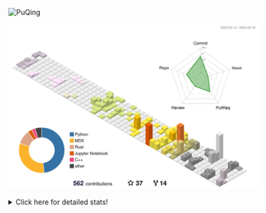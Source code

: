 ![PuQing](https://user-images.githubusercontent.com/27223114/171565019-9a56fae6-b08b-421f-99db-7e830da42371.png)

![](./profile-3d-contrib/profile-season-animate.svg)

<details>
<summary>Click here for detailed stats!</summary>

<!--START_SECTION:waka-->
![Lines of code](https://img.shields.io/badge/From%20Hello%20World%20I%27ve%20Written-1.3%20million%20lines%20of%20code-blue)

**🐱 My GitHub Data** 

> 📦 278.9 kB Used in GitHub's Storage 
 > 
> 🏆 178 Contributions in the Year 2024
 > 
> 🚫 Not Opted to Hire
 > 
> 📜 46 Public Repositories 
 > 
> 🔑 27 Private Repositories 
 > 
**I'm an Early 🐤** 

```text
🌞 Morning                484 commits         ██░░░░░░░░░░░░░░░░░░░░░░░   07.44 % 
🌆 Daytime                3043 commits        ████████████░░░░░░░░░░░░░   46.77 % 
🌃 Evening                1164 commits        ████░░░░░░░░░░░░░░░░░░░░░   17.89 % 
🌙 Night                  1815 commits        ███████░░░░░░░░░░░░░░░░░░   27.90 % 
```


📊 **This Week I Spent My Time On** 

```text
💬 Programming Languages: 
TypeScript               12 hrs 29 mins      █████████░░░░░░░░░░░░░░░░   37.89 % 
Rust                     9 hrs 48 mins       ███████░░░░░░░░░░░░░░░░░░   29.73 % 
Python                   7 hrs 38 mins       ██████░░░░░░░░░░░░░░░░░░░   23.17 % 
JSON                     53 mins             █░░░░░░░░░░░░░░░░░░░░░░░░   02.70 % 
Bash                     34 mins             ░░░░░░░░░░░░░░░░░░░░░░░░░   01.76 % 

🔥 Editors: 
VS Code                  32 hrs 59 mins      █████████████████████████   100.00 % 

💻 Operating System: 
WSL                      24 hrs              ██████████████████░░░░░░░   72.77 % 
Linux                    8 hrs 58 mins       ███████░░░░░░░░░░░░░░░░░░   27.19 % 
Windows                  0 secs              ░░░░░░░░░░░░░░░░░░░░░░░░░   00.04 % 
```


<!--END_SECTION:waka-->
</details>
